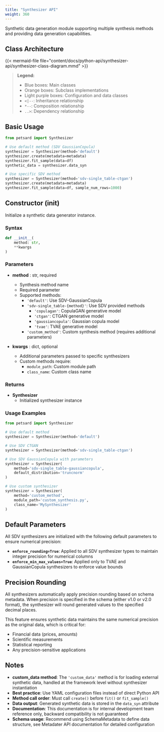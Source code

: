 ```yaml
---
title: "Synthesizer API"
weight: 360
---
```


Synthetic data generation module supporting multiple synthesis methods and providing data generation capabilities.

## Class Architecture

{{< mermaid-file file="content/docs/python-api/synthesizer-api/synthesizer-class-diagram.mmd" >}}

> **Legend:**
> - Blue boxes: Main classes
> - Orange boxes: Subclass implementations
> - Light purple boxes: Configuration and data classes
> - `<|--`: Inheritance relationship
> - `*--`: Composition relationship
> - `..>`: Dependency relationship

## Basic Usage

```python
from petsard import Synthesizer

# Use default method (SDV GaussianCopula)
synthesizer = Synthesizer(method='default')
synthesizer.create(metadata=metadata)
synthesizer.fit_sample(data=df)
synthetic_data = synthesizer.data_syn

# Use specific SDV method
synthesizer = Synthesizer(method='sdv-single_table-ctgan')
synthesizer.create(metadata=metadata)
synthesizer.fit_sample(data=df, sample_num_rows=1000)
```

## Constructor (__init__)

Initialize a synthetic data generator instance.

### Syntax

```python
def __init__(
    method: str,
    **kwargs
)
```

### Parameters

- **method** : str, required
    - Synthesis method name
    - Required parameter
    - Supported methods:
        - `'default'`: Use SDV-GaussianCopula
        - `'sdv-single_table-{method}'`: Use SDV provided methods
            - `'copulagan'`: CopulaGAN generative model
            - `'ctgan'`: CTGAN generative model
            - `'gaussiancopula'`: Gaussian copula model
            - `'tvae'`: TVAE generative model
        - `'custom_method'`: Custom synthesis method (requires additional parameters)

- **kwargs** : dict, optional
    - Additional parameters passed to specific synthesizers
    - Custom methods require:
        - `module_path`: Custom module path
        - `class_name`: Custom class name

### Returns

- **Synthesizer**
    - Initialized synthesizer instance

### Usage Examples

```python
from petsard import Synthesizer

# Use default method
synthesizer = Synthesizer(method='default')

# Use SDV CTGAN
synthesizer = Synthesizer(method='sdv-single_table-ctgan')

# Use SDV GaussianCopula with parameters
synthesizer = Synthesizer(
    method='sdv-single_table-gaussiancopula',
    default_distribution='truncnorm'
)

# Use custom synthesizer
synthesizer = Synthesizer(
    method='custom_method',
    module_path='custom_synthesis.py',
    class_name='MySynthesizer'
)
```

## Default Parameters

All SDV synthesizers are initialized with the following default parameters to ensure numerical precision:

- **`enforce_rounding=True`**: Applied to all SDV synthesizer types to maintain integer precision for numerical columns
- **`enforce_min_max_values=True`**: Applied only to TVAE and GaussianCopula synthesizers to enforce value bounds

## Precision Rounding

All synthesizers automatically apply precision rounding based on schema metadata. When precision is specified in the schema (either v1.0 or v2.0 format), the synthesizer will round generated values to the specified decimal places.

This feature ensures synthetic data maintains the same numerical precision as the original data, which is critical for:
- Financial data (prices, amounts)
- Scientific measurements
- Statistical reporting
- Any precision-sensitive applications

## Notes

- **custom_data method**: The `'custom_data'` method is for loading external synthetic data, handled at the framework level without synthesizer instantiation
- **Best practice**: Use YAML configuration files instead of direct Python API
- **Method call order**: Must call `create()` before `fit()` or `fit_sample()`
- **Data output**: Generated synthetic data is stored in the `data_syn` attribute
- **Documentation**: This documentation is for internal development team reference only, backward compatibility is not guaranteed
- **Schema usage**: Recommend using SchemaMetadata to define data structure, see Metadater API documentation for detailed configuration